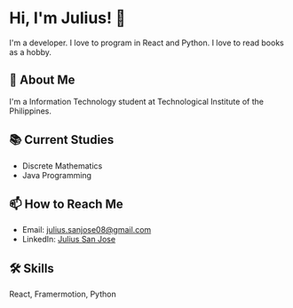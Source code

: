 # Hi, I'm Julius! 👋

I'm a developer. I love to program in React and Python. I love to read books as a hobby.

## 🚀 About Me

I'm a Information Technology student at Technological Institute of the Philippines.

## 📚 Current Studies

- Discrete Mathematics
- Java Programming

## 📫 How to Reach Me

- Email: julius.sanjose08@gmail.com
- LinkedIn: [Julius San Jose](https://www.linkedin.com/in/juliussanjose/)


## 🛠 Skills

React, Framermotion, Python


